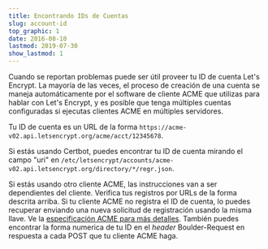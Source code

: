 ```yaml
---
title: Encontrando IDs de Cuentas
slug: account-id
top_graphic: 1
date: 2016-08-10
lastmod: 2019-07-30
show_lastmod: 1
---
```



Cuando se reportan problemas puede ser útil proveer tu ID de cuenta Let's Encrypt. La mayoría de las veces, el proceso de creación de una cuenta se maneja automáticamente por el software de cliente ACME que utilizas para hablar con Let's Encrypt, y es posible que tenga múltiples cuentas configuradas si ejecutas clientes ACME en múltiples servidores.

Tu ID de cuenta es un URL de la forma `https://acme-v02.api.letsencrypt.org/acme/acct/12345678`.

Si estás usando Certbot, puedes encontrar tu ID de cuenta mirando el campo "uri" en `/etc/letsencrypt/accounts/acme-v02.api.letsencrypt.org/directory/*/regr.json`.

Si estás usando otro cliente ACME, las instrucciones van a ser dependientes del cliente. Verifica tus registros por URLs de la forma descrita arriba. Si tu cliente ACME no registra el ID de cuenta, lo puedes recuperar enviando una nueva solicitud de registración usando la misma llave. Ve la [especificación ACME para más detalles](https://tools.ietf.org/html/rfc8555#section-7.3). También puedes encontrar la forma numerica de tu ID en el *header* Boulder-Request en respuesta a cada POST que tu cliente ACME haga.
